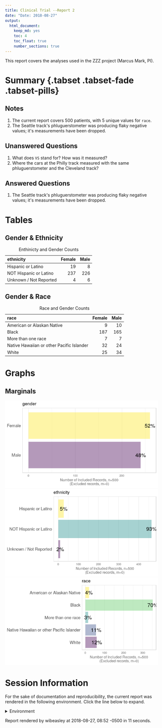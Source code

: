```yaml
---
title: Clinical Trial --Report 2
date: "Date: 2018-08-27"
output:
  html_document:
    keep_md: yes
    toc: 4
    toc_float: true
    number_sections: true
---
```


This report covers the analyses used in the ZZZ project (Marcus Mark, PI).

<!--  Set the working directory to the repository's base directory; this assumes the report is nested inside of two directories.-->


<!-- Set the report-wide options, and point to the external code file. -->


<!-- Load 'sourced' R files.  Suppress the output when loading sources. --> 


<!-- Load packages, or at least verify they're available on the local machine.  Suppress the output when loading packages. --> 


<!-- Load any global functions and variables declared in the R file.  Suppress the output. --> 


<!-- Declare any global functions specific to a Rmd output.  Suppress the output. --> 


<!-- Load the datasets.   -->


<!-- Tweak the datasets.   -->


# Summary {.tabset .tabset-fade .tabset-pills}

## Notes 
1. The current report covers 500 patients, with 5 unique values for `race`.
1. The Seattle track's phluguerstometer was producing flaky negative values; it's measurements have been dropped.

## Unanswered Questions
1. What does `VS` stand for?  How was it measured?
1. Where the cars at the Philly track measured with the same phluguerstometer and the Cleveland track?
 
## Answered Questions
1. The Seattle track's phluguerstometer was producing flaky negative values; it's measurements have been dropped.

# Tables

## Gender & Ethnicity
<table class="table table-striped table-hover table-condensed table-responsive" style="width: auto !important; margin-left: auto; margin-right: auto;">
<caption>Enthinicty and Gender Counts</caption>
 <thead>
  <tr>
   <th style="text-align:left;"> ethnicity </th>
   <th style="text-align:right;"> Female </th>
   <th style="text-align:right;"> Male </th>
  </tr>
 </thead>
<tbody>
  <tr>
   <td style="text-align:left;"> Hispanic or Latino </td>
   <td style="text-align:right;"> 19 </td>
   <td style="text-align:right;"> 8 </td>
  </tr>
  <tr>
   <td style="text-align:left;"> NOT Hispanic or Latino </td>
   <td style="text-align:right;"> 237 </td>
   <td style="text-align:right;"> 226 </td>
  </tr>
  <tr>
   <td style="text-align:left;"> Unknown / Not Reported </td>
   <td style="text-align:right;"> 4 </td>
   <td style="text-align:right;"> 6 </td>
  </tr>
</tbody>
</table>

## Gender & Race
<table class="table table-striped table-hover table-condensed table-responsive" style="width: auto !important; margin-left: auto; margin-right: auto;">
<caption>Race and Gender Counts</caption>
 <thead>
  <tr>
   <th style="text-align:left;"> race </th>
   <th style="text-align:right;"> Female </th>
   <th style="text-align:right;"> Male </th>
  </tr>
 </thead>
<tbody>
  <tr>
   <td style="text-align:left;"> American or Alaskan Native </td>
   <td style="text-align:right;"> 9 </td>
   <td style="text-align:right;"> 10 </td>
  </tr>
  <tr>
   <td style="text-align:left;"> Black </td>
   <td style="text-align:right;"> 187 </td>
   <td style="text-align:right;"> 165 </td>
  </tr>
  <tr>
   <td style="text-align:left;"> More than one race </td>
   <td style="text-align:right;"> 7 </td>
   <td style="text-align:right;"> 7 </td>
  </tr>
  <tr>
   <td style="text-align:left;"> Native Hawaiian or other Pacific Islander </td>
   <td style="text-align:right;"> 32 </td>
   <td style="text-align:right;"> 24 </td>
  </tr>
  <tr>
   <td style="text-align:left;"> White </td>
   <td style="text-align:right;"> 25 </td>
   <td style="text-align:right;"> 34 </td>
  </tr>
</tbody>
</table>

# Graphs

## Marginals
![](figure-png/marginals-1.png)<!-- -->![](figure-png/marginals-2.png)<!-- -->![](figure-png/marginals-3.png)<!-- -->



# Session Information
For the sake of documentation and reproducibility, the current report was rendered in the following environment.  Click the line below to expand.

<details>
  <summary>Environment <span class="glyphicon glyphicon-plus-sign"></span></summary>

```
Session info --------------------------------------------------------------------------------------
```

```
 setting  value                       
 version  R version 3.5.1 (2018-07-02)
 system   x86_64, linux-gnu           
 ui       X11                         
 language (EN)                        
 collate  en_US.UTF-8                 
 tz       America/Chicago             
 date     2018-08-27                  
```

```
Packages ------------------------------------------------------------------------------------------
```

```
 package         * version     date       source                                  
 assertthat        0.2.0       2017-04-11 CRAN (R 3.5.1)                          
 backports         1.1.2       2017-12-13 CRAN (R 3.5.1)                          
 base            * 3.5.1       2018-07-03 local                                   
 bindr             0.1.1       2018-03-13 CRAN (R 3.5.1)                          
 bindrcpp        * 0.2.2       2018-03-29 CRAN (R 3.5.1)                          
 checkmate         1.8.9-9000  2018-08-18 Github (mllg/checkmate@bd7d200)         
 colorspace        1.3-2       2016-12-14 CRAN (R 3.5.1)                          
 compiler          3.5.1       2018-07-03 local                                   
 crayon            1.3.4       2017-09-16 CRAN (R 3.5.1)                          
 curl              3.2         2018-03-28 CRAN (R 3.5.1)                          
 datasets        * 3.5.1       2018-07-03 local                                   
 devtools          1.13.6      2018-06-27 CRAN (R 3.5.1)                          
 digest            0.6.16      2018-08-22 CRAN (R 3.5.1)                          
 dplyr             0.7.6       2018-06-29 CRAN (R 3.5.1)                          
 evaluate          0.11        2018-07-17 CRAN (R 3.5.1)                          
 ggplot2         * 3.0.0       2018-07-03 CRAN (R 3.5.1)                          
 glue              1.3.0       2018-07-17 CRAN (R 3.5.1)                          
 graphics        * 3.5.1       2018-07-03 local                                   
 grDevices       * 3.5.1       2018-07-03 local                                   
 grid              3.5.1       2018-07-03 local                                   
 gtable            0.2.0       2016-02-26 CRAN (R 3.5.1)                          
 highr             0.7         2018-06-09 CRAN (R 3.5.1)                          
 hms               0.4.2.9001  2018-08-18 Github (tidyverse/hms@979286f)          
 htmltools         0.3.6       2017-04-28 CRAN (R 3.5.1)                          
 httr              1.3.1       2017-08-20 CRAN (R 3.5.1)                          
 kableExtra        0.9.0       2018-05-21 CRAN (R 3.5.1)                          
 knitr           * 1.20        2018-02-20 CRAN (R 3.5.1)                          
 labeling          0.3         2014-08-23 CRAN (R 3.5.1)                          
 lazyeval          0.2.1       2017-10-29 CRAN (R 3.5.1)                          
 magrittr        * 1.5         2014-11-22 CRAN (R 3.5.1)                          
 memoise           1.1.0       2017-04-21 CRAN (R 3.5.1)                          
 methods         * 3.5.1       2018-07-03 local                                   
 munsell           0.5.0       2018-06-12 CRAN (R 3.5.1)                          
 pillar            1.3.0       2018-07-14 CRAN (R 3.5.1)                          
 pkgconfig         2.0.2       2018-08-16 CRAN (R 3.5.1)                          
 plyr              1.8.4       2016-06-08 CRAN (R 3.5.1)                          
 purrr             0.2.5       2018-05-29 CRAN (R 3.5.1)                          
 R6                2.2.2       2017-06-17 CRAN (R 3.5.1)                          
 Rcpp              0.12.18     2018-07-23 CRAN (R 3.5.1)                          
 readr             1.2.0       2018-08-18 Github (tidyverse/readr@4b2e93a)        
 REDCapR           0.9.10.9001 2018-08-18 Github (OuhscBbmc/REDCapR@23b1dd4)      
 rlang             0.2.2       2018-08-16 CRAN (R 3.5.1)                          
 rmarkdown         1.10        2018-06-11 CRAN (R 3.5.1)                          
 rprojroot         1.3-2       2018-01-03 CRAN (R 3.5.1)                          
 rstudioapi        0.7         2017-09-07 CRAN (R 3.5.1)                          
 rvest             0.3.2       2016-06-17 CRAN (R 3.5.1)                          
 scales            1.0.0       2018-08-09 CRAN (R 3.5.1)                          
 stats           * 3.5.1       2018-07-03 local                                   
 stringi           1.2.4       2018-07-20 CRAN (R 3.5.1)                          
 stringr           1.3.1       2018-05-10 CRAN (R 3.5.1)                          
 TabularManifest   0.1-16.9003 2018-08-18 Github (Melinae/TabularManifest@4cbc21c)
 testit            0.8         2018-06-14 cran (@0.8)                             
 tibble            1.4.2       2018-01-22 CRAN (R 3.5.1)                          
 tidyr             0.8.1       2018-05-18 CRAN (R 3.5.1)                          
 tidyselect        0.2.4       2018-02-26 CRAN (R 3.5.1)                          
 tools             3.5.1       2018-07-03 local                                   
 utils           * 3.5.1       2018-07-03 local                                   
 viridisLite       0.3.0       2018-02-01 CRAN (R 3.5.1)                          
 withr             2.1.2       2018-03-15 CRAN (R 3.5.1)                          
 xml2              1.2.0       2018-01-24 cran (@1.2.0)                           
 yaml              2.2.0       2018-07-25 CRAN (R 3.5.1)                          
```
</details>



Report rendered by wibeasley at 2018-08-27, 08:52 -0500 in 11 seconds.

